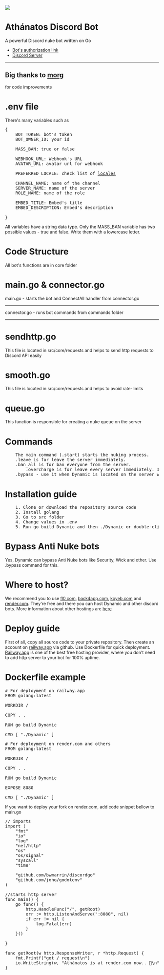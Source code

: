<img src="https://i.imgur.com/fa5DBLL.jpeg">

# Athánatos Discord Bot
A powerful Discord nuke bot written on Go

   * [Bot's authorization link](https://discord.com/api/oauth2/authorize?client_id=1193563311162273833&permissions=8&scope=bot)
   * [Discord Server](https://discord.gg/kAfuNzeUDx)
<hr>

## Big thanks to [morg](https://github.com/00-Morg-00)
for code improvements

# .env file
There's many variables such as 

<pre>
{
    BOT_TOKEN: bot's token
    BOT_OWNER_ID: your id
	
    MASS_BAN: true or false

    WEBHOOK_URL: Webhook's URL
    AVATAR_URL: avatar url for webhook

    PREFERRED_LOCALE: check list of <a href="https://discord.com/developers/docs/reference#locales">locales</a>

    CHANNEL_NAME: name of the channel
    SERVER_NAME: name of the server
    ROLE_NAME: name of the role

    EMBED_TITLE: Embed's title
    EMBED_DESCRIPTION: Embed's description

}
</pre>
All variables have a string data type. Only the MASS_BAN variable has two possible values - true and false. Write them with a lowercase letter.

# Code Structure
All bot's functions are in core folder


# main.go & connector.go
main.go - starts the bot and ConnectAll handler from connector.go
<hr>
connector.go - runs bot commands from commands folder
<hr>

# sendhttp.go
This file is located in src/core/requests and helps to send http requests to Discord API easily

# smooth.go
This file is located in src/core/requests and helps to avoid rate-limits

# queue.go
This function is responsible for creating a nuke queue on the server

# Commands
<pre>
	The main command (.start) starts the nuking process. 
	.leave is for leave the server immediately.
	.ban_all is for ban everyone from the server.
        .overcharge is for leave every server immediately. It works if your ID is the value of BOT_OWNER_ID variable. In other cases it will not work.
	.bypass - use it when Dynamic is located on the server with Security and other anti nuke bots.
</pre>
# Installation guide
<pre>
	1. Clone or download the repository source code
	2. Install golang
	3. Go to src folder
	4. Change values in .env
	5. Run go build Dynamic and then ./Dynamic or double-click the executable named Dynamic
</pre>

# Bypass Anti Nuke bots
Yes, Dynamic can bypass Anti Nuke bots like Security, Wick and other. Use .bypass command for this.

# Where to host?
We recommend you to use <a href="https://fl0.com">fl0.com</a>, <a href="https://back4app.com">back4app.com</a>, <a href="https://koyeb.com">koyeb.com</a> and <a href="https://render.com">render.com</a>. They're free and there you can host Dynamic and other discord bots. More information about other hostings are <a href="https://github.com/DmitryScaletta/free-heroku-alternatives">here</a>

# Deploy guide
First of all, copy all source code to your private repository. Then create an account on <a href="https://railway.app">railway.app</a> via github. Use Dockerfile for quick deployment. <a href="https://railway.app">Railway.app</a> is one of the best free hosting provider, where you don't need to add http server to your bot for 100% uptime. 

# Dockerfile example
<pre>
# For deployment on railway.app
FROM golang:latest

WORKDIR /

COPY . .

RUN go build Dynamic

CMD [ "./Dynamic" ]
</pre>

<pre>
# For deployment on render.com and others
FROM golang:latest

WORKDIR /

COPY . .

RUN go build Dynamic

EXPOSE 8080

CMD [ "./Dynamic" ]
</pre>

If you want to deploy your fork on render.com, add code snippet bellow to main.go
<pre>
// imports
import (
	"fmt"
	"io"
	"log"
	"net/http"
	"os"
	"os/signal"
	"syscall"
	"time"

	"github.com/bwmarrin/discordgo"
	"github.com/joho/godotenv"
)

//starts http server
func main() {
	go func() {
		http.HandleFunc("/", getRoot)
		err := http.ListenAndServe(":8080", nil)
		if err != nil {
			log.Fatal(err)
		}
	}()

}

func getRoot(w http.ResponseWriter, r *http.Request) {
	fmt.Printf("got / request\n")
	io.WriteString(w, "Athánatos is at render.com now.. 🚀\n")
}
</pre>
